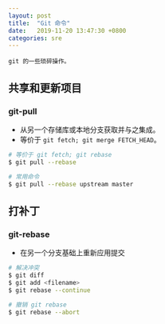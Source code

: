 ```yaml
---
layout: post
title:  "Git 命令"
date:   2019-11-20 13:47:30 +0800
categories: sre
---
```


    git 的一些琐碎操作。

## 共享和更新项目

### git-pull

* 从另一个存储库或本地分支获取并与之集成。
* 等价于 `git fetch; git merge FETCH_HEAD`。

```bash
# 等价于 git fetch; git rebase
$ git pull --rebase

# 常用命令
$ git pull --rebase upstream master
```

## 打补丁

### git-rebase

* 在另一个分支基础上重新应用提交

```bash
# 解决冲突
$ git diff
$ git add <filename>
$ git rebase --continue

# 撤销 git rebase
$ git rebase --abort
```
